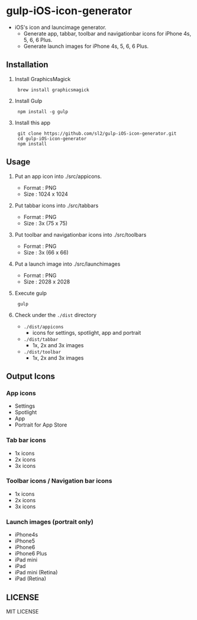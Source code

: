 gulp-iOS-icon-generator
=======================

- iOS's icon and launcimage generator. 
    - Generate app, tabbar, toolbar and navigationbar icons for iPhone 4s, 5, 6, 6 Plus.
    - Generate launch images for iPhone 4s, 5, 6, 6 Plus.

## Installation

1. Install GraphicsMagick

        brew install graphicsmagick

2. Install Gulp

        npm install -g gulp

3. Install this app

        git clone https://github.com/sl2/gulp-iOS-icon-generator.git
        cd gulp-iOS-icon-generator
        npm install

## Usage

1. Put an app icon into ./src/appicons.
 
    - Format : PNG
    - Size : 1024 x 1024

2. Put tabbar icons into ./src/tabbars

    - Format : PNG
    - Size : 3x (75 x 75)

3. Put toolbar and navigationbar icons into ./src/toolbars
    
    - Format : PNG
    - Size : 3x (66 x 66)

4. Put a launch image into ./src/launchimages
 
    - Format : PNG
    - Size : 2028 x 2028

5. Execute gulp
    
        gulp

6. Check under the `./dist` directory

    - `./dist/appicons`
        - icons for settings, spotlight, app and portrait
    - `./dist/tabbar`
        - 1x, 2x and 3x images
    - `./dist/toolbar`
        - 1x, 2x and 3x images

## Output Icons

### App icons

- Settings
- Spotlight
- App
- Portrait for App Store

### Tab bar icons

- 1x icons
- 2x icons
- 3x icons

### Toolbar icons / Navigation bar icons

- 1x icons
- 2x icons
- 3x icons

### Launch images (portrait only)

- iPhone4s
- iPhone5
- iPhone6
- iPhone6 Plus
- iPad mini
- iPad
- iPad mini (Retina)
- iPad (Retina)


## LICENSE

MIT LICENSE


